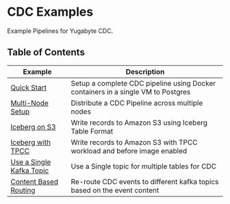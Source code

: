 # CDC Examples

Example Pipelines for Yugabyte CDC.

## Table of Contents

|Example|Description|
|-------|-----------|
|[Quick Start](cdc-quickstart-kafka-connect/README.md)|Setup a complete CDC pipeline using Docker containers in a single VM to Postgres|
|[Multi-Node Setup](multi-setup/README.md)|Distribute a CDC Pipeline across multiple nodes|
|[Iceberg on S3](iceberg/README.md)|Write records to Amazon S3 using Iceberg Table Format|
|[Iceberg with TPCC](iceberg-with-tpcc/README.md)|Write records to Amazon S3 with TPCC workload and before image enabled|
|[Use a Single Kafka Topic](single-topic/README.md)|Use a Single topic for multiple tables for CDC|
|[Content Based Routing](content-based-routing/README.md)|Re-route CDC events to different kafka topics based on the event content|
